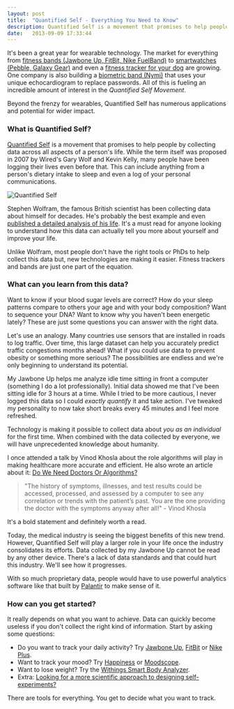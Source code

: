```yaml
---
layout: post
title:  "Quantified Self - Everything You Need to Know"
description: Quantified Self is a movement that promises to help people by collecting data across all aspects of a person's life.
date:   2013-09-09 17:33:44
---
```


It's been a great year for wearable technology. The market for everything from [fitness bands (Jawbone Up, FitBit, Nike FuelBand)][jawbone-up] to [smartwatches (Pebble, Galaxy Gear)][galaxy-gear] and even a [fitness tracker for your dog][fit-bark] are growing. One company is also building a [biometric band (Nymi)][nymi] that uses your unique echocardiogram to replace passwords. All of this is fueling an incredible amount of interest in the *Quantified Self Movement*.

Beyond the frenzy for wearables, Quantified Self has numerous applications and potential for wider impact.

### What is Quantified Self? ###
[Quantified Self][quantified-self] is a movement that promises to help people by collecting data across all aspects of a person's life. While the term itself was proposed in 2007 by Wired's Gary Wolf and Kevin Kelly, many people have been logging their lives even before that. This can include anything from a person's dietary intake to sleep and even a log of your personal communications.

![Quantified Self][qs-image]

Stephen Wolfram, the famous British scientist has been collecting data about himself for decades. He's probably the best example and  even [published a detailed analysis of his life][stephen-wolfram]. It's a must read for anyone looking to understand how this data can actually tell you more about yourself and improve your life.

Unlike Wolfram, most people don't have the right tools or PhDs to help collect this data but, new technologies are making it easier. Fitness trackers and bands are just one part of the equation.

### What can you learn from this data? ###
Want to know if your blood sugar levels are correct? How do your sleep patterns compare to others your age and with your body composition? Want to sequence your DNA? Want to know why you haven't been energetic lately? These are just some questions you can answer with the right data.

Let's use an analogy. Many countries use sensors that are installed in roads to log traffic. Over time, this large dataset can help you accurately predict traffic congestions months ahead! What if you could use data to prevent obesity or something more serious? The possibilities are endless and we're only beginning to understand its potential.

My Jawbone Up helps me analyze idle time sitting in front a computer (something I do a lot professionally). Initial data showed me that I've been sitting idle for 3 hours at a time. While I tried to be more cautious, I never logged this data so I could *exactly quantify* it and take action. I've tweaked my personality to now take short breaks every 45 minutes and I feel more refreshed.

Technology is making it possible to collect data about *you as an individual* for the first time. When combined with the data collected by everyone, we will have unprecedented knowledge about humanity.

I once attended a talk by Vinod Khosla about the role algorithms will play in making healthcare more accurate and efficient. He also wrote an article about it: [Do We Need Doctors Or Algorithms?][vinod-khosla]

>"The history of symptoms, illnesses, and test results could be accessed, processed, and assessed by a computer to see any correlation or trends with the patient’s past. You are the one providing the doctor with the symptoms anyway after all!" - Vinod Khosla

It's a bold statement and definitely worth a read.

Today, the medical industry is seeing the biggest benefits of this new trend. However, Quantified Self will play a larger role in your life once the industry consolidates its efforts. Data collected by my Jawbone Up cannot be read by any other device. There's a lack of data standards and that could hurt this industry. We'll see how it progresses.

With so much proprietary data, people would have to use powerful analytics software like that built by [Palantir][palantir] to make sense of it.

### How can you get started? ###
It really depends on what you want to achieve. Data can quickly become useless if you don't collect the right kind of information. Start by asking some questions:

* Do you want to track your daily activity? Try [Jawbone Up][jawbone-up], [FitBit][fitbit] or [Nike Plus][nike-plus].
* Want to track your mood? Try [Happiness][happiness] or [Moodscope][moodscope].
* Want to lose weight? Try the [Withings Smart Body Analyzer][withings].
* Extra: [Looking for a more scientific approach to designing self-experiments?][scientific]

There are tools for everything. You get to decide what you want to track.

[jawbone-up]: https://jawbone.com/up
[galaxy-gear]: http://www.engadget.com/2013/09/04/galaxy-gear-hands-on/
[fit-bark]: http://www.fitbark.com/
[nymi]: http://www.getnymi.com/
[quantified-self]: http://quantifiedself.com/
[qs-image]: http://www.syncstrength.com/wp-content/uploads/2013/03/quantified-self-blue-image.jpeg
[stephen-wolfram]: http://blog.stephenwolfram.com/2012/03/the-personal-analytics-of-my-life/
[vinod-khosla]: http://techcrunch.com/2012/01/10/doctors-or-algorithms/
[palantir]: http://www.palantir.com/
[fitbit]: http://www.fitbit.com/
[nike-plus]: http://nikeplus.nike.com/
[happiness]: http://goodtohear.co.uk/happiness
[moodscope]: https://www.moodscope.com/
[withings]: http://www.withings.com/en/scales
[scientific]: http://hplusmagazine.com/2012/11/14/quantified-self-how-to-designing-self-experiments/
